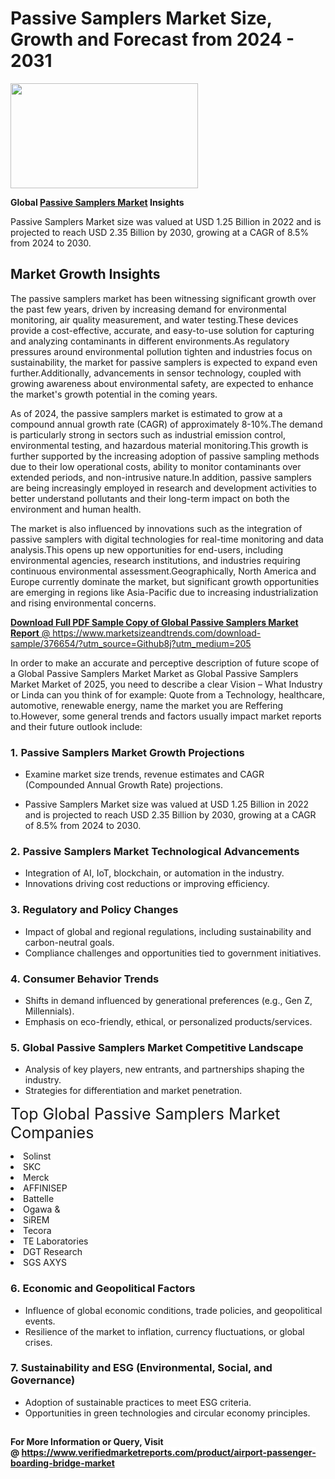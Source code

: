 <H1>Passive Samplers Market Size, Growth and Forecast from 2024 - 2031</H1><img class="aligncenter size-medium wp-image-584254" src="https://thirdeyenews.in/wp-content/uploads/2024/09/Global-Market-Research-300x168.jpeg" alt="" width="300" height="168" /><p><strong>Global&nbsp;<a href="https://www.marketsizeandtrends.com/download-sample/376654/?utm_source=Github8j?utm_medium=205">Passive Samplers Market</a> Insights</strong></p><p>Passive Samplers Market size was valued at USD 1.25 Billion in 2022 and is projected to reach USD 2.35 Billion by 2030, growing at a CAGR of 8.5% from 2024 to 2030.</p><p><h2>Market Growth Insights</h2> <p>The passive samplers market has been witnessing significant growth over the past few years, driven by increasing demand for environmental monitoring, air quality measurement, and water testing.These devices provide a cost-effective, accurate, and easy-to-use solution for capturing and analyzing contaminants in different environments.As regulatory pressures around environmental pollution tighten and industries focus on sustainability, the market for passive samplers is expected to expand even further.Additionally, advancements in sensor technology, coupled with growing awareness about environmental safety, are expected to enhance the market's growth potential in the coming years.</p> <p><a href="#"></a></p> <p>As of 2024, the passive samplers market is estimated to grow at a compound annual growth rate (CAGR) of approximately 8-10%.The demand is particularly strong in sectors such as industrial emission control, environmental testing, and hazardous material monitoring.This growth is further supported by the increasing adoption of passive sampling methods due to their low operational costs, ability to monitor contaminants over extended periods, and non-intrusive nature.In addition, passive samplers are being increasingly employed in research and development activities to better understand pollutants and their long-term impact on both the environment and human health.</p> <p>The market is also influenced by innovations such as the integration of passive samplers with digital technologies for real-time monitoring and data analysis.This opens up new opportunities for end-users, including environmental agencies, research institutions, and industries requiring continuous environmental assessment.Geographically, North America and Europe currently dominate the market, but significant growth opportunities are emerging in regions like Asia-Pacific due to increasing industrialization and rising environmental concerns.</p> <p><a href="#"></p><p><span class=""><strong>Download Full PDF Sample Copy of Global Passive Samplers Market Report</strong> @ <a href="https://www.marketsizeandtrends.com/download-sample/376654/?utm_source=Github8j?utm_medium=205" target="_blank">https://www.marketsizeandtrends.com/download-sample/376654/?utm_source=Github8j?utm_medium=205</a></span></p><p>In order to make an accurate and perceptive description of future scope of a Global&nbsp;Passive Samplers Market Market as Global&nbsp;Passive Samplers Market Market of 2025, you need to describe a clear Vision &ndash; What Industry or Linda can you think of for example: Quote from a Technology, healthcare, automotive, renewable energy, name the market you are Reffering to.However, some general trends and factors usually impact market reports and their future outlook include:</p><h3>1.&nbsp;<strong>Passive Samplers Market Growth Projections</strong></h3><ul><li>Examine market size trends, revenue estimates and CAGR (Compounded Annual Growth Rate) projections.</li><li><p>Passive Samplers Market size was valued at USD 1.25 Billion in 2022 and is projected to reach USD 2.35 Billion by 2030, growing at a CAGR of 8.5% from 2024 to 2030.</p></li></ul><h3>2.&nbsp;<strong>Passive Samplers Market Technological Advancements</strong></h3><ul><li>Integration of AI, IoT, blockchain, or automation in the industry.</li><li>Innovations driving cost reductions or improving efficiency.</li></ul><h3>3.&nbsp;<strong>Regulatory and Policy Changes</strong></h3><ul><li>Impact of global and regional regulations, including sustainability and carbon-neutral goals.</li><li>Compliance challenges and opportunities tied to government initiatives.</li></ul><h3>4.&nbsp;<strong>Consumer Behavior Trends</strong></h3><ul><li>Shifts in demand influenced by generational preferences (e.g., Gen Z, Millennials).</li><li>Emphasis on eco-friendly, ethical, or personalized products/services.</li></ul><h3>5.&nbsp;<strong>Global Passive Samplers Market Competitive Landscape</strong></h3><ul><li>Analysis of key players, new entrants, and partnerships shaping the industry.</li><li>Strategies for differentiation and market penetration.</li></ul><p data-pm-slice="1 1 []"><span style="color: inherit; font-family: inherit; font-size: 25px;">Top Global Passive Samplers Market Companies</span></p><div class="" data-test-id=""><p><li>Solinst</li><li> SKC</li><li> Merck</li><li> AFFINISEP</li><li> Battelle</li><li> Ogawa &</li><li> SiREM</li><li> Tecora</li><li> TE Laboratories</li><li> DGT Research</li><li> SGS AXYS</li></p></div><h3>6.&nbsp;<strong>Economic and Geopolitical Factors</strong></h3><ul><li>Influence of global economic conditions, trade policies, and geopolitical events.</li><li>Resilience of the market to inflation, currency fluctuations, or global crises.</li></ul><h3>7.&nbsp;<strong>Sustainability and ESG (Environmental, Social, and Governance)</strong></h3><ul><li>Adoption of sustainable practices to meet ESG criteria.</li><li>Opportunities in green technologies and circular economy principles.</li></ul><h2><strong style="font-size: 14px;">For More Information or Query, Visit @&nbsp;</strong><a style="background-color: #ffffff; font-size: 14px;" href="https://www.marketsizeandtrends.com/report/passive-samplers-market/" target="_blank">https://www.verifiedmarketreports.com/product/airport-passenger-boarding-bridge-market</a></h2>